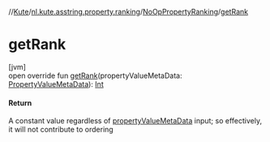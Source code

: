 //[Kute](../../../index.md)/[nl.kute.asstring.property.ranking](../index.md)/[NoOpPropertyRanking](index.md)/[getRank](get-rank.md)

# getRank

[jvm]\
open override fun [getRank](get-rank.md)(propertyValueMetaData: [PropertyValueMetaData](../-property-value-meta-data/index.md)): [Int](https://kotlinlang.org/api/latest/jvm/stdlib/kotlin/-int/index.html)

#### Return

A constant value regardless of [propertyValueMetaData](get-rank.md) input; so effectively, it will not contribute to ordering
